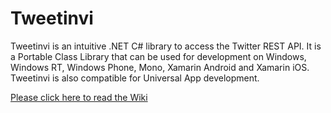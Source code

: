 # Tweetinvi

Tweetinvi is an intuitive .NET C# library to access the Twitter REST API. It is a Portable Class Library that can be used for development on Windows, Windows RT, Windows Phone, Mono, Xamarin Android and Xamarin iOS. Tweetinvi is also compatible for Universal App development.

[Please click here to read the Wiki](https://github.com/linvi/tweetinvi/wiki)
